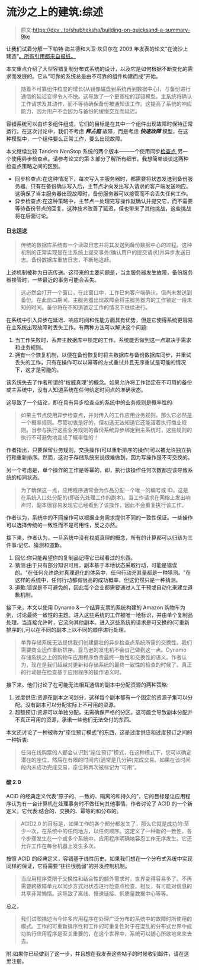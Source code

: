 # 流沙之上的建筑:综述

> 原文:[https://dev . to/shubheksha/building-on-quicksand-a-summary-9ke](https://dev.to/shubheksha/building-on-quicksand-a-summary-9ke)

让我们试着分解一下帕特·海兰德和大卫·坎贝尔在 2009 年发表的论文“在流沙上建造”[。所有引用都来自报纸。](http://arxiv.org/ftp/arxiv/papers/0909/0909.1788.pdf)

本文重点介绍了大型容错复制分布式系统的设计，以及它是如何根据不断变化的需求而发展的。它从“可靠的系统总是由不可靠的组件构建而成”开始。

> 随着不可靠组件粒度的增长(从镜像磁盘到系统再到数据中心)，与备份进行通信的延迟变得令人不快。这导致了一个更宽松的容错模型。主系统将确认工作请求及其动作，而不等待确保备份被通知该工作。这提高了系统的响应能力，因为用户不会因为与备份的缓慢交互而延迟。

容错系统可以由许多组件组成，它们的目标是在其中一个组件出现故障时保持正常运行。在这次讨论中，我们不考虑 ***拜占庭*** 故障，而是考虑 ***快速故障*** 模型，在这种模型中，一个组件要么正常工作，要么出现故障。

本文继续比较 Tandem NonStop 系统的两个版本——一个使用同步[检查点](https://en.wikipedia.org/wiki/Application_checkpointing),另一个使用异步检查点。请参考论文的第 3 部分了解所有细节。我想简单谈谈这两种检查点策略之间的区别。

*   同步检查点:在这种情况下，每次写入主服务器时，都需要将状态发送到备份服务器。只有在备份确认写入后，主节点才向发出写入请求的客户端发送响应。这确保了当主服务器出现故障时，备份服务器可以接管而不会丢失任何工作。
*   异步检查点:在这种策略中，主节点一处理完写操作就确认并提交它，而不需要等待备份节点的回复。这种技术改善了延迟，但也带来了其他挑战，这些挑战将在后面讨论。

#### 日志运送

> 传统的数据库系统有一个读取日志并将其发送到备份数据中心的过程。这种机制的正常实现是在主系统上提交事务(确认用户的提交请求)并异步发送日志。备份数据库重放日志，不断地追赶。

上述机制被称为日志传送。这带来的主要问题是，当主服务器发生故障，备份服务器接管时，一些最近的事务可能会丢失。

> 这必然会打开一个窗口，在此窗口中，工作已向客户端确认，但尚未发送到备份。在此窗口期间，主服务器出现故障会将主服务器内的工作锁定一段未知的时间。备份将在不知道锁定工作的情况下继续进行。

在系统中引入异步在延迟、响应时间和性能方面具有优势，但是它使得系统更容易在主系统出现故障时丢失工作。有两种方法可以解决这个问题:

1.  当工作失败时，丢弃主数据库中锁定的工作。系统能否做到这一点取决于需求和业务规则。
2.  拥有一个恢复机制，以便在备份恢复时将主数据库与备份数据库同步，并重试丢失的工作。只有在操作可以以幂等的方式重试并且无序重试是可能的情况下，这才是可能的。

该系统失去了作者所谓的“权威真理”的概念。如果允许将工作锁定在不可用的备份或主系统中，没有人知道系统在任何给定时间点的准确状态。

这导致了一个结论，即在具有异步检查点的系统中的业务规则是概率性的:

> 如果主节点使用异步检查点，并对传入的工作应用业务规则，那么它必然是一个概率规则。尽管初衷是好的，但初选无法知道它还能活着执行商业规则。当参与执行这些业务规则的备份系统异步绑定到主系统时，这些规则的执行不可避免地变成了概率性的！

作者指出，只要保留业务规则，交换操作(可以重新排序的操作)可以被允许独立执行和重新排序。然而，这对于存储系统来说很难做到，因为写操作是不可交换的。

另一个考虑是，单个操作的工作是等幂的，即，执行该操作任何次数都应该导致系统的相同状态。

> 为了确保这一点，应用程序通常会为作品分配一个唯一的编号或 ID。这是在系统入口处分配的(即首先处理工作的副本)。当工作请求在网络上发出响声时，副本很容易发现它已经看到了该操作，因此不会重复执行该工作。

作者认为，系统中的不同操作可以根据业务需求提供不同的一致性保证。一些操作可以选择传统的一致性而不是可用性，反之亦然。

接下来，作者认为，一旦系统中没有权威真理的概念，所有的计算都可以归结为三件事:记忆、猜测和道歉。

1.  回忆:你只能希望你的复制品记得它已经看过的东西。
2.  猜测:由于只有部分知识可用，副本基于本地状态采取行动，可能是错误的。"在任何允许绝对真理退化的体系中，任何行动充其量都是一种猜测。"在这样的系统中，任何行动都有很高的成功概率，但这仍然只是一种猜测。
3.  道歉:错误是不可避免的，因此每个企业都需要通过人工干预或自动化来建立道歉机制。

接下来，本文以使用 Dynamo &一个结算支票的系统构建的 Amazon 购物车为例，讨论最终一致性的主题。进入这些系统的工作被唯一地标识，并由单个复制品处理。当连接允许时，它流向其他副本。进入这些系统的请求是可交换的(可重新排序的),可以在不同的副本上以不同的顺序进行处理。

> 单靠存储系统无法提供我们创建健壮的异步检查点系统所需的交换性。我们需要商业运作重新排序。亚马逊的发电机不会自己做到这一点。Dynamo 存储系统之上的购物车应用程序负责最终一致性和交换性的语义。作者认为，现在是我们超越对更新和存储系统的最终一致性的检查的时候了。真正的行动是在检查基于应用程序的操作语义时。

接下来，他们讨论了在可能无法相互通信的副本中分配资源的两种策略:

1.  过度供应:资源在副本之间划分，这样每个副本都有一个固定的资源子集可以分配。没有副本可以分配实际上不可用的资源。
2.  超额预订:资源可以单独分配，无需确保严格的分区。这可能会导致副本分配并不真正可用的资源，承诺一些他们无法交付的东西。

本文还讨论了一种被称为“座位预订模式”的东西，这是过度供应和过度预订之间的一种折衷:

> 任何在线购票的人都会认识到“座位预订”模式，在这种模式下，您可以确定潜在的座位，然后在有限的时间内(通常是几分钟)完成交易。如果在该时间段内未成功完成交易，座位将再次被标记为“可用”。

#### 酸 2.0

ACID 的经典定义代表“原子的、一致的、隔离的和持久的”，它的目标是让应用程序认为有一台计算机在处理事务时不做任何其他事情。作者讨论了 ACID 的一个新定义，它代表:结合的、交换的、幂等的和分布的。

> ACID2.0 的目标是，如果工作的各个部分都发生了，那么它就是成功的:至少一次，在系统中的任何地方，以任何顺序。这定义了一种新的一致性。各个步骤发生在一个或多个系统中。应用程序明确地容忍工作无序发生。它还允许工作在每台机器上发生多次。

按照 ACID 的经典定义，容错基于线性历史。如果我们想在一个分布式系统中实现同样的保证，它将需要“往往很脆弱”的并发控制机制。

> 当应用程序受限于交换性和结合性的额外需求时，世界变得容易多了。不再需要跨故障单元以同步方式对状态进行检查点检查。相反，有可能对信息的共享非常懒惰。这导致了离线、慢速链接、低质量数据中心等等。

总之，

> 我们试图描述当今许多应用程序在处理广泛分布的系统中的故障时所使用的模式。工作的可重新排序性和工作的可重复性对于在混乱的分布式世界中成功执行应用程序是至关重要的，在这个世界中，系统可以随心所欲地来来去去。

附:如果你已经做到了这一步，并且想在我发表这些帖子的时候收到邮件，请在这里注册。
